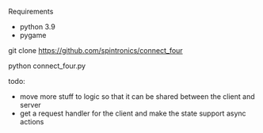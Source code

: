 Requirements
- python 3.9
- pygame

git clone https://github.com/spintronics/connect_four

python connect_four.py

todo:
- move more stuff to logic so that it can be shared between the client and server
- get a request handler for the client and make the state support async actions
